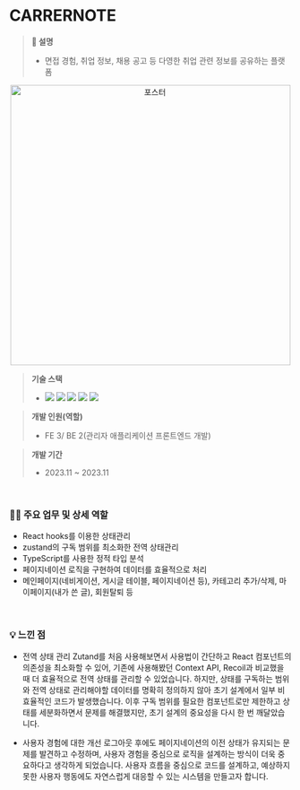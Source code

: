 # CARRERNOTE
> **📖 설명**
> - 면접 경험, 취업 정보, 채용 공고 등 다영한 취업 관련 정보를 공유하는 플랫폼

<div align="center">
  <img src="https://github.com/user-attachments/assets/d90b1b38-645f-4cea-8c8b-c8e1d55e5385" alt="포스터" width="500" />
</div>

> **기술 스택**
> - <img src="https://img.shields.io/badge/react-%2320232a.svg?style=for-the-badge&logo=react&logoColor=%2361DAFB"> <img src="https://img.shields.io/badge/typescript-%23007ACC.svg?style=for-the-badge&logo=typescript&logoColor=white"> <img src="https://img.shields.io/badge/styled--components-DB7093?style=for-the-badge&logo=styled-components&logoColor=white"> <img src="https://img.shields.io/badge/Axios-5A29E4.svg?style=for-the-badge&logo=axios&logoColor=white" /> <img src="https://img.shields.io/badge/Zustand-3578E5.svg?style=for-the-badge&logo=Zustand&logoColor=white" />

> **개발 인원(역할)**
> - FE 3/ BE 2(관리자 애플리케이션 프론트엔드 개발)

> **개발 기간**
>  - 2023.11 ~ 2023.11

<br>

### 💁‍♂️ 주요 업무 및 상세 역할
- React hooks를 이용한 상태관리
- zustand의 구독 범위를 최소화한 전역 상태관리
- TypeScript를 사용한 정적 타입 분석
- 페이지네이션 로직을 구현하여 데이터를 효율적으로 처리
- 메인페이지(네비게이션, 게시글 테이블, 페이지네이션 등), 카테고리 추가/삭제, 마이페이지(내가 쓴 글), 회원탈퇴 등

<br>

### 💡 느낀 점
- 전역 상태 관리
    Zutand를 처음 사용해보면서 사용법이 간단하고 React 컴포넌트의 의존성을 최소화할 수 있어, 기존에 사용해봤던 Context API, Recoil과 비교했을 때 더 효율적으로 전역 상태를 관리할 수 있었습니다.
    하지만, 상태를 구독하는 범위와 전역 상태로 관리해야할 데이터를 명확히 정의하지 않아 초기 설계에서 일부 비효율적인 코드가 발생했습니다. 이후 구독 범위를 필요한 컴포넌트로만 제한하고 상태를 세분화하면서 문제를 해결했지만, 초기 설계의 중요성을 다시 한 번 깨달았습니다.
    

- 사용자 경험에 대한 개선
    로그아웃 후에도 페이지네이션의 이전 상태가 유지되는 문제를 발견하고 수정하며, 사용자 경험을 중심으로 로직을 설계하는 방식이 더욱 중요하다고 생각하게 되었습니다. 사용자 흐름을 중심으로 코드를 설계하고, 예상하지 못한 사용자 행동에도 자연스럽게 대응할 수 있는 시스템을 만들고자 합니다.
 
<br>



